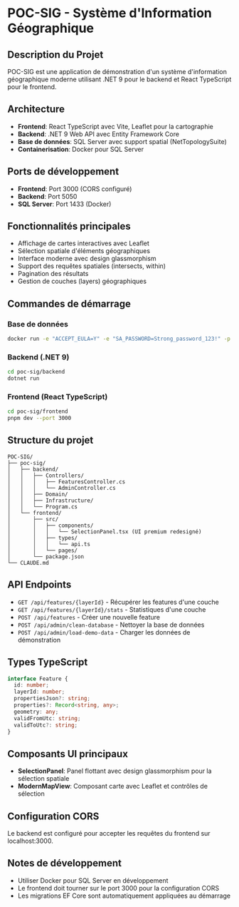 # POC-SIG - Système d'Information Géographique

## Description du Projet
POC-SIG est une application de démonstration d'un système d'information géographique moderne utilisant .NET 9 pour le backend et React TypeScript pour le frontend.

## Architecture
- **Frontend**: React TypeScript avec Vite, Leaflet pour la cartographie
- **Backend**: .NET 9 Web API avec Entity Framework Core
- **Base de données**: SQL Server avec support spatial (NetTopologySuite)
- **Containerisation**: Docker pour SQL Server

## Ports de développement
- **Frontend**: Port 3000 (CORS configuré)
- **Backend**: Port 5050
- **SQL Server**: Port 1433 (Docker)

## Fonctionnalités principales
- Affichage de cartes interactives avec Leaflet
- Sélection spatiale d'éléments géographiques
- Interface moderne avec design glassmorphism
- Support des requêtes spatiales (intersects, within)
- Pagination des résultats
- Gestion de couches (layers) géographiques

## Commandes de démarrage

### Base de données
```bash
docker run -e "ACCEPT_EULA=Y" -e "SA_PASSWORD=Strong_password_123!" -p 1433:1433 --name sqlserver-poc-sig -d mcr.microsoft.com/mssql/server:2022-latest
```

### Backend (.NET 9)
```bash
cd poc-sig/backend
dotnet run
```

### Frontend (React TypeScript)
```bash
cd poc-sig/frontend
pnpm dev --port 3000
```

## Structure du projet
```
POC-SIG/
├── poc-sig/
│   ├── backend/
│   │   ├── Controllers/
│   │   │   ├── FeaturesController.cs
│   │   │   └── AdminController.cs
│   │   ├── Domain/
│   │   ├── Infrastructure/
│   │   └── Program.cs
│   └── frontend/
│       ├── src/
│       │   ├── components/
│       │   │   └── SelectionPanel.tsx (UI premium redesigné)
│       │   ├── types/
│       │   │   └── api.ts
│       │   └── pages/
│       └── package.json
└── CLAUDE.md
```

## API Endpoints
- `GET /api/features/{layerId}` - Récupérer les features d'une couche
- `GET /api/features/{layerId}/stats` - Statistiques d'une couche
- `POST /api/features` - Créer une nouvelle feature
- `POST /api/admin/clean-database` - Nettoyer la base de données
- `POST /api/admin/load-demo-data` - Charger les données de démonstration

## Types TypeScript
```typescript
interface Feature {
  id: number;
  layerId: number;
  propertiesJson?: string;
  properties?: Record<string, any>;
  geometry: any;
  validFromUtc: string;
  validToUtc?: string;
}
```

## Composants UI principaux
- **SelectionPanel**: Panel flottant avec design glassmorphism pour la sélection spatiale
- **ModernMapView**: Composant carte avec Leaflet et contrôles de sélection

## Configuration CORS
Le backend est configuré pour accepter les requêtes du frontend sur localhost:3000.

## Notes de développement
- Utiliser Docker pour SQL Server en développement
- Le frontend doit tourner sur le port 3000 pour la configuration CORS
- Les migrations EF Core sont automatiquement appliquées au démarrage